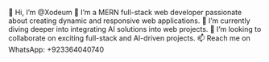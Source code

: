 👋 Hi, I’m @Xodeum
👀 I’m a MERN full-stack web developer passionate about creating dynamic and responsive web applications.
🌱 I’m currently diving deeper into integrating AI solutions into web projects.
💞️ I’m looking to collaborate on exciting full-stack and AI-driven projects.
📫 Reach me on WhatsApp: +923364040740

<!---
Xodeum/Xodeum is a ✨ special ✨ repository because its `README.md` (this file) appears on your GitHub profile.
You can click the Preview link to take a look at your changes.
--->
